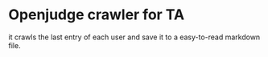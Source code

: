 # Openjudge crawler for TA

it crawls the last entry of each user and save it to a easy-to-read markdown file.